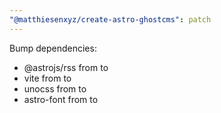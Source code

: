 ```yaml
---
"@matthiesenxyz/create-astro-ghostcms": patch
---
```


Bump dependencies:

- @astrojs/rss from to
- vite from to
- unocss from to
- astro-font from to
